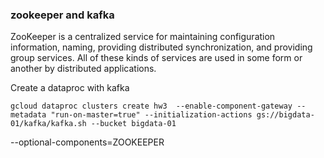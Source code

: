 ### zookeeper and kafka
ZooKeeper is a centralized service for maintaining configuration information, naming, providing distributed synchronization, and providing group services. All of these kinds of services are used in some form or another by distributed applications.


Create a dataproc with kafka
```
gcloud dataproc clusters create hw3  --enable-component-gateway --metadata "run-on-master=true" --initialization-actions gs://bigdata-01/kafka/kafka.sh --bucket bigdata-01
```
--optional-components=ZOOKEEPER
<!--stackedit_data:
eyJoaXN0b3J5IjpbOTY3MjIzMTY3LDM5ODQyODM5NSwxMzM0Mz
U4NDI3LC0xNjM1NzUzMTQ0XX0=
-->